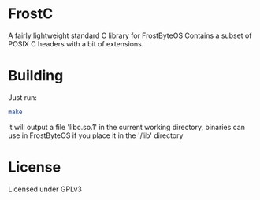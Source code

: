 # FrostC
A fairly lightweight standard C library for FrostByteOS
Contains a subset of POSIX C headers with a bit of extensions.

# Building
Just run:
```bash
make
```
it will output a file 'libc.so.1' in the current working directory,
binaries can use in FrostByteOS if you place it in the '/lib' directory

# License
Licensed under GPLv3
